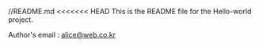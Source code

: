 //README.md
<<<<<<< HEAD
This is the README file for the Hello-world project.

Author's email : alice@web.co.kr
